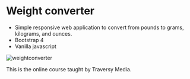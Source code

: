 # Weight converter

* Simple responsive web application to convert from pounds to grams, kilograms, and ounces.
* Bootstrap 4
* Vanilla javascript

![weightconverter](https://user-images.githubusercontent.com/29807797/35362937-85162218-0135-11e8-99be-f1dcb3ff73a4.JPG)

This is the online course taught by Traversy Media.
